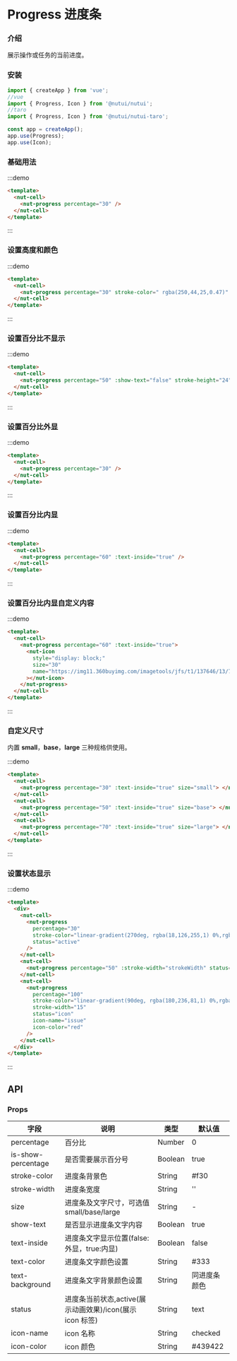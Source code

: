 # Progress 进度条

### 介绍

展示操作或任务的当前进度。

### 安装

```javascript
import { createApp } from 'vue';
//vue
import { Progress, Icon } from '@nutui/nutui';
//taro
import { Progress, Icon } from '@nutui/nutui-taro';

const app = createApp();
app.use(Progress);
app.use(Icon);
```

### 基础用法

:::demo

```html
<template>
  <nut-cell>
    <nut-progress percentage="30" />
  </nut-cell>
</template>
```

:::

### 设置高度和颜色

:::demo

```html
<template>
  <nut-cell>
    <nut-progress percentage="30" stroke-color=" rgba(250,44,25,0.47)" stroke-width="20" text-color="red" />
  </nut-cell>
</template>
```

:::

### 设置百分比不显示

:::demo

```html
<template>
  <nut-cell>
    <nut-progress percentage="50" :show-text="false" stroke-height="24" />
  </nut-cell>
</template>
```

:::

### 设置百分比外显

:::demo

```html
<template>
  <nut-cell>
    <nut-progress percentage="30" />
  </nut-cell>
</template>
```

:::

### 设置百分比内显

:::demo

```html
<template>
  <nut-cell>
    <nut-progress percentage="60" :text-inside="true" />
  </nut-cell>
</template>
```

:::

### 设置百分比内显自定义内容

:::demo

```html
<template>
  <nut-cell>
    <nut-progress percentage="60" :text-inside="true">
      <nut-icon
        style="display: block;"
        size="30"
        name="https://img11.360buyimg.com/imagetools/jfs/t1/137646/13/7132/1648/5f4c748bE43da8ddd/a3f06d51dcae7b60.png"
      ></nut-icon>
    </nut-progress>
  </nut-cell>
</template>
```

:::

### 自定义尺寸

内置 **small**，**base**，**large** 三种规格供使用。

:::demo

```html
<template>
  <nut-cell>
    <nut-progress percentage="30" :text-inside="true" size="small"> </nut-progress>
  </nut-cell>
  <nut-cell>
    <nut-progress percentage="50" :text-inside="true" size="base"> </nut-progress>
  </nut-cell>
  <nut-cell>
    <nut-progress percentage="70" :text-inside="true" size="large"> </nut-progress>
  </nut-cell>
</template>
```

:::

### 设置状态显示

:::demo

```html
<template>
  <div>
    <nut-cell>
      <nut-progress
        percentage="30"
        stroke-color="linear-gradient(270deg, rgba(18,126,255,1) 0%,rgba(32,147,255,1) 32.815625%,rgba(13,242,204,1) 100%)"
        status="active"
      />
    </nut-cell>
    <nut-cell>
      <nut-progress percentage="50" :stroke-width="strokeWidth" status="icon" />
    </nut-cell>
    <nut-cell>
      <nut-progress
        percentage="100"
        stroke-color="linear-gradient(90deg, rgba(180,236,81,1) 0%,rgba(66,147,33,1) 100%)"
        stroke-width="15"
        status="icon"
        icon-name="issue"
        icon-color="red"
      />
    </nut-cell>
  </div>
</template>
```

:::

## API

### Props

| 字段               | 说明                                                     | 类型    | 默认值       |
| ------------------ | -------------------------------------------------------- | ------- | ------------ |
| percentage         | 百分比                                                   | Number  | 0            |
| is-show-percentage | 是否需要展示百分号                                       | Boolean | true         |
| stroke-color       | 进度条背景色                                             | String  | #f30         |
| stroke-width       | 进度条宽度                                               | String  | ''           |
| size               | 进度条及文字尺寸，可选值 small/base/large                | String  | -            |
| show-text          | 是否显示进度条文字内容                                   | Boolean | true         |
| text-inside        | 进度条文字显示位置(false:外显，true:内显)                | Boolean | false        |
| text-color         | 进度条文字颜色设置                                       | String  | #333         |
| text-background    | 进度条文字背景颜色设置                                   | String  | 同进度条颜色 |
| status             | 进度条当前状态,active(展示动画效果)/icon(展示 icon 标签) | String  | text         |
| icon-name          | icon 名称                                                | String  | checked      |
| icon-color         | icon 颜色                                                | String  | #439422      |
